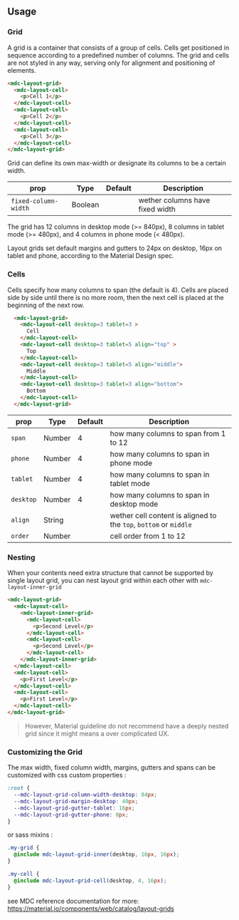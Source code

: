 ## Usage

### Grid

A grid is a container that consists of a group of cells.
Cells get positioned in sequence according to a predefined number of columns.
The grid and cells are not styled in any way, serving only for alignment and 
positioning of elements.


```html
<mdc-layout-grid>
  <mdc-layout-cell>
    <p>Cell 1</p>
  </mdc-layout-cell>
  <mdc-layout-cell>
    <p>Cell 2</p>
  </mdc-layout-cell>
  <mdc-layout-cell>
    <p>Cell 3</p>
  </mdc-layout-cell>
</mdc-layout-grid>
```

Grid can define its own max-width or designate its columns to be a certain width. 

| prop | Type | Default | Description |
|-------|------|---------|-------------|
|`fixed-column-width`| Boolean |  | wether columns have fixed width  |


The grid has 12 columns in desktop mode (>= 840px), 8 columns in tablet mode
(>= 480px), and 4 columns in phone mode (< 480px).

Layout grids set default margins and gutters to 24px on desktop, 16px on tablet 
and phone, according to the Material Design spec.


### Cells

Cells specify how many columns to span (the default is 4).
Cells are placed side by side until there is no more room, 
then the next cell is placed at the beginning of the next row.

```html
  <mdc-layout-grid>
    <mdc-layout-cell desktop=3 tablet=3 >
      Cell
    </mdc-layout-cell>
    <mdc-layout-cell desktop=3 tablet=5 align="top" >
      Top
    </mdc-layout-cell>
    <mdc-layout-cell desktop=3 tablet=5 align="middle">
      Middle
    </mdc-layout-cell>
    <mdc-layout-cell desktop=3 tablet=3 align="bottom">
      Bottom
    </mdc-layout-cell>
  </mdc-layout-grid>
```


| prop | Type | Default | Description |
|-------|------|---------|-------------|
|`span`| Number| 4 | how many columns to span from 1 to 12  |
|`phone`|Number| 4 | how many columns to span in phone mode  |
|`tablet`|Number| 4 | how many columns to span in tablet mode |
|`desktop`|Number | 4 | how many columns to span in desktop mode  |
|`align`| String || wether cell content is aligned to the `top`, `bottom` or `middle` |
|`order`| Number || cell order from 1 to 12 |

### Nesting

When your contents need extra structure that cannot be supported by single
layout grid, you can nest layout grid within each other with `mdc-layout-inner-grid`


```html
<mdc-layout-grid>
  <mdc-layout-cell>
    <mdc-layout-inner-grid>
      <mdc-layout-cell>
        <p>Second Level</p>
      </mdc-layout-cell>
      <mdc-layout-cell>
        <p>Second Level</p>
      </mdc-layout-cell>
    </mdc-layout-inner-grid>
  </mdc-layout-cell>
  <mdc-layout-cell>
    <p>First Level</p>
  </mdc-layout-cell>
  <mdc-layout-cell>
    <p>First Level</p>
  </mdc-layout-cell>
</mdc-layout-grid>
```

> However, Material guideline do not recommend have a deeply nested grid since
it might means a over complicated UX.

### Customizing the Grid


The max width,  fixed column width, margins, gutters and spans can be customized
with css custom properties :

```css
:root {
  --mdc-layout-grid-column-width-desktop: 84px;
  --mdc-layout-grid-margin-desktop: 40px;
  --mdc-layout-grid-gutter-tablet: 16px;
  --mdc-layout-grid-gutter-phone: 8px;
}
```

or sass mixins :

```scss
.my-grid {
  @include mdc-layout-grid-inner(desktop, 16px, 16px);
}

.my-cell {
  @include mdc-layout-grid-cell(desktop, 4, 16px);
}

```

see MDC reference documentation for more: 
<https://material.io/components/web/catalog/layout-grids>






